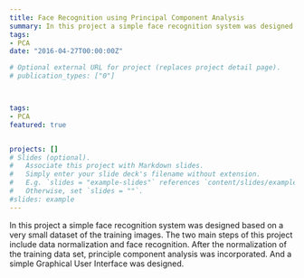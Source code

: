 ```yaml
---
title: Face Recognition using Principal Component Analysis
summary: In this project a simple face recognition system was designed based on a very small dataset of the training images. The two main steps of this project include data normalization and face recognition. After the normalization of the training data set, principle component analysis was incorporated. And a simple Graphical User Interface was designed.
tags:
- PCA 
date: "2016-04-27T00:00:00Z"

# Optional external URL for project (replaces project detail page).
# publication_types: ["0"]



tags:
- PCA
featured: true


projects: []
# Slides (optional).
#   Associate this project with Markdown slides.
#   Simply enter your slide deck's filename without extension.
#   E.g. `slides = "example-slides"` references `content/slides/example-slides.md`.
#   Otherwise, set `slides = ""`.
#slides: example
---
```


In this project a simple face recognition system was designed based on a very small dataset of the training images. The two main steps of this project include data normalization and face recognition. After the normalization of the training data set, principle component analysis was incorporated. And a simple Graphical User Interface was designed.
